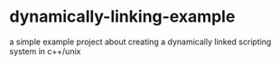 # dynamically-linking-example
a simple example project about creating a dynamically linked scripting system in c++/unix 
